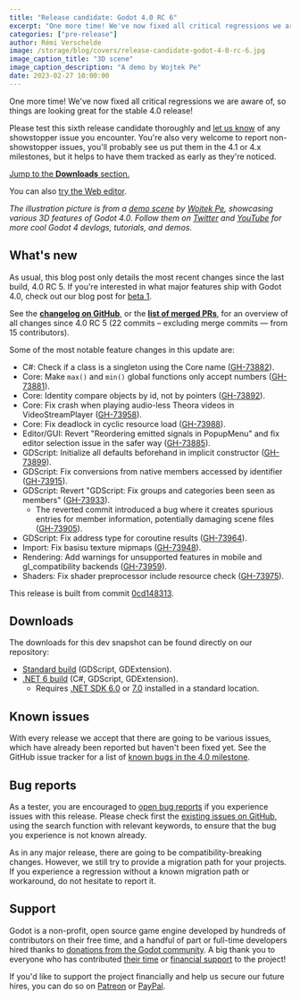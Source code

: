 ```yaml
---
title: "Release candidate: Godot 4.0 RC 6"
excerpt: "One more time! We've now fixed all critical regressions we are aware of, so things are looking great for the stable release!"
categories: ["pre-release"]
author: Rémi Verschelde
image: /storage/blog/covers/release-candidate-godot-4-0-rc-6.jpg
image_caption_title: "3D scene"
image_caption_description: "A demo by Wojtek Pe"
date: 2023-02-27 10:00:00
---
```


One more time! We've now fixed all critical regressions we are aware of, so things are looking great for the stable 4.0 release!

Please test this sixth release candidate thoroughly and [let us know](https://github.com/godotengine/godot/issues) of any showstopper issue you encounter.
You're also very welcome to report non-showstopper issues, you'll probably see us put them in the 4.1 or 4.x milestones, but it helps to have them tracked as early as they're noticed.

[Jump to the **Downloads** section.](#downloads)

You can also [try the Web editor](https://editor.godotengine.org/releases/4.0.rc6/godot.editor.html).

*The illustration picture is from a [demo scene](https://twitter.com/wojtekpil/status/1611859937155579904) by [Wojtek Pe](https://twitter.com/wojtekpil/), showcasing various 3D features of Godot 4.0. Follow them on [Twitter](https://twitter.com/wojtekpil/) and [YouTube](https://www.youtube.com/channel/UCHxE7lE60wV0B7DL4KHIfdQ) for more cool Godot 4 devlogs, tutorials, and demos.*

## What's new

As usual, this blog post only details the most recent changes since the last build, 4.0 RC 5. If you're interested in what major features ship with Godot 4.0, check out our blog post for [beta 1](/article/dev-snapshot-godot-4-0-beta-1).

See the [**changelog on GitHub**](https://github.com/godotengine/godot/compare/6296b46008fb8d8e5cb9b60af05fa1ea26b8f600...0cd148313213e2923004be65bafd6a3781c917ec), or the [**list of merged PRs**](https://github.com/godotengine/godot/pulls?q=is%3Apr+merged%3A2023-02-24T15%3A00..2023-02-26T22%3A00+is%3Amerged+sort%3Acreated-asc+milestone%3A4.0), for an overview of all changes since 4.0 RC 5 (22 commits – excluding merge commits ― from 15 contributors).

Some of the most notable feature changes in this update are:

- C#: Check if a class is a singleton using the Core name ([GH-73882](https://github.com/godotengine/godot/pull/73882)).
- Core: Make `max()` and `min()` global functions only accept numbers ([GH-73881](https://github.com/godotengine/godot/pull/73881)).
- Core: Identity compare objects by id, not by pointers ([GH-73892](https://github.com/godotengine/godot/pull/73892)).
- Core: Fix crash when playing audio-less Theora videos in VideoStreamPlayer ([GH-73958](https://github.com/godotengine/godot/pull/73958)).
- Core: Fix deadlock in cyclic resource load ([GH-73988](https://github.com/godotengine/godot/pull/73988)).
- Editor/GUI: Revert "Reordering emitted signals in PopupMenu" and fix editor selection issue in the safer way ([GH-73885](https://github.com/godotengine/godot/pull/73885)).
- GDScript: Initialize all defaults beforehand in implicit constructor ([GH-73899](https://github.com/godotengine/godot/pull/73899)).
- GDScript: Fix conversions from native members accessed by identifier ([GH-73915](https://github.com/godotengine/godot/pull/73915)).
- GDScript: Revert "GDScript: Fix groups and categories been seen as members" ([GH-73933](https://github.com/godotengine/godot/pull/73933)).
  * The reverted commit introduced a bug where it creates spurious entries for member information, potentially damaging scene files ([GH-73905](https://github.com/godotengine/godot/pull/73905)).
- GDScript: Fix address type for coroutine results ([GH-73964](https://github.com/godotengine/godot/pull/73964)).
- Import: Fix basisu texture mipmaps ([GH-73948](https://github.com/godotengine/godot/pull/73948)).
- Rendering: Add warnings for unsupported features in mobile and gl_compatibility backends ([GH-73959](https://github.com/godotengine/godot/pull/73959)).
- Shaders: Fix shader preprocessor include resource check ([GH-73975](https://github.com/godotengine/godot/pull/73975)).

This release is built from commit [0cd148313](https://github.com/godotengine/godot/commit/0cd148313213e2923004be65bafd6a3781c917ec).

## Downloads

The downloads for this dev snapshot can be found directly on our repository:

* [Standard build](https://github.com/godotengine/godot-builds/releases/4.0-rc6) (GDScript, GDExtension).
* [.NET 6 build](https://github.com/godotengine/godot-builds/releases/4.0-rc6) (C#, GDScript, GDExtension).
  - Requires [.NET SDK 6.0](https://dotnet.microsoft.com/en-us/download/dotnet/6.0) or [7.0](https://dotnet.microsoft.com/en-us/download/dotnet/7.0) installed in a standard location.

## Known issues

With every release we accept that there are going to be various issues, which have already been reported but haven't been fixed yet. See the GitHub issue tracker for a list of [known bugs in the 4.0 milestone](https://github.com/godotengine/godot/issues?q=is%3Aissue+is%3Aopen+milestone%3A4.0+label%3Abug+).

## Bug reports

As a tester, you are encouraged to [open bug reports](https://github.com/godotengine/godot/issues) if you experience issues with this release. Please check first the [existing issues on GitHub](https://github.com/godotengine/godot/issues), using the search function with relevant keywords, to ensure that the bug you experience is not known already.

As in any major release, there are going to be compatibility-breaking changes. However, we still try to provide a migration path for your projects. If you experience a regression without a known migration path or workaround, do not hesitate to report it.

## Support

Godot is a non-profit, open source game engine developed by hundreds of contributors on their free time, and a handful of part or full-time developers hired thanks to [donations from the Godot community](https://godotengine.org/donate). A big thank you to everyone who has contributed [their time](https://github.com/godotengine/godot/blob/master/AUTHORS.md) or [financial support](https://github.com/godotengine/godot/blob/master/DONORS.md) to the project!

If you'd like to support the project financially and help us secure our future hires, you can do so on [Patreon](https://www.patreon.com/godotengine) or [PayPal](https://godotengine.org/donate).
